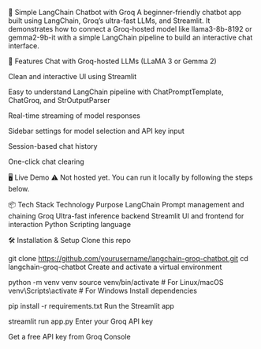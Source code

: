 🚀 Simple LangChain Chatbot with Groq
A beginner-friendly chatbot app built using LangChain, Groq’s ultra-fast LLMs, and Streamlit. It demonstrates how to connect a Groq-hosted model like llama3-8b-8192 or gemma2-9b-it with a simple LangChain pipeline to build an interactive chat interface.

🧠 Features
Chat with Groq-hosted LLMs (LLaMA 3 or Gemma 2)

Clean and interactive UI using Streamlit

Easy to understand LangChain pipeline with ChatPromptTemplate, ChatGroq, and StrOutputParser

Real-time streaming of model responses

Sidebar settings for model selection and API key input

Session-based chat history

One-click chat clearing

🖥️ Live Demo
⚠️ Not hosted yet. You can run it locally by following the steps below.

📦 Tech Stack
Technology	Purpose
LangChain	Prompt management and chaining
Groq	Ultra-fast inference backend
Streamlit	UI and frontend for interaction
Python	Scripting language



🛠️ Installation & Setup
Clone this repo

git clone https://github.com/yourusername/langchain-groq-chatbot.git
cd langchain-groq-chatbot
Create and activate a virtual environment


python -m venv venv
source venv/bin/activate      # For Linux/macOS
venv\Scripts\activate         # For Windows
Install dependencies

pip install -r requirements.txt
Run the Streamlit app

streamlit run app.py
Enter your Groq API key

Get a free API key from Groq Console